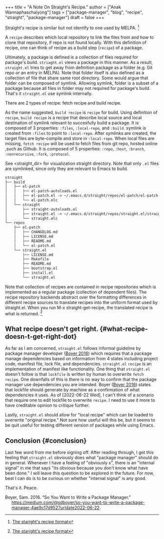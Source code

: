 +++
title = "A Note On Straight's Recipe."
author = ["Anak Wannaphaschaiyong"]
tags = ["package-manager", "blog", "recipe", "straight", "package-manager"]
draft = false
+++

Straight's recipe is similar but not identify to one used by MELPA.&nbsp;[^fn:1]

A `recipe` describes which local repository to link the files from and how to clone that repository, if repo is not found locally. With this definition of recipe, one can think of recipe as a build step (`recipe`) of a package.

Ultimately, a package is defined is a collection of files required for package's build. `striaght.el` views a package in this manner. As a result, `straight.el` tries to get away from definition package as a folder (e.g. Git repo or an entry in MELPA). Note that folder itself is also defined as a collection of file that share same root directory. Some would argue that folder can be composed of symlink. Allowing symlink, folder is a subset of a package because all files in folder may not required for package's build. That's it `straight.el` use symlink internally.

There are 2 types of recipe: fetch recipe and build recipe.

As the name suggested, `build recipe` is `recipe` for build. Using definition of `recipe`, `build recipe` is a recipe that describe local source and local destination of symlink relevant to succesfully build a package. It is composed of 3 properties: `:files`, `:local-repo`, and `:build`. symlink is created from `:files` to point to `:local-repo`. After symlinks are created, the target files are byte-compile and store in `:local-repo`. When local files are missing, `fetch recipe` will be used to fetch files from git repo, hosted online ,such as Github. It is composed of 5 properties: `:repo`, `:host`, `:branch`, `:nonrecursive`, `:fork`, `:protocol`.

See <straight_dir> for visualization straight directory. Note that only `.el` files are symlinked, since only they are relevant to Emacs to build.

<a id="code-snippet--straight-dir"></a>
```md
straight
├── build
│   ├── el-patch
│   │   ├── el-patch-autoloads.el
│   │   ├── el-patch.el -> ~/.emacs.d/straight/repos/el-patch/el-patch.el
│   │   └── el-patch.elc
│   └── straight
│       ├── straight-autoloads.el
│       ├── straight.el -> ~/.emacs.d/straight/repos/straight.el/straight.el
│       └── straight.elc
└── repos
    ├── el-patch
    │   ├── CHANGELOG.md
    │   ├── LICENSE.md
    │   ├── README.md
    │   └── el-patch.el
    └── straight.el
        ├── LICENSE.md
        ├── Makefile
        ├── README.md
        ├── bootstrap.el
        ├── install.el
        └── straight.el
```

Note that collection of recipes are contained in recipe repositories which is implemented as a regular package (collection of dependent files). The recipe repository backends abstract over the formatting differences in different recipe sources to translate recipes into the uniform format used by straight.el. When you run M-x straight-get-recipe, the translated recipe is what is returned.&nbsp;[^fn:1]


## What recipe doesn't get right. {#what-recipe-doesn-t-get-right-dot}

As far as I am concerned, `straight.el` follows informal guideline by package manager developer (<a href="#citeproc_bib_item_1">Boyer 2016</a>) which requires that a package manage dependencies based on information from 4 states including project code, manifest file, lock file, and dependencies. `straight.el` `recipe` is an implementation of manifest like functionality. One thing that `straight.el` doesn't follow is that `lockfile` is written by human to overwrite `fetch recipe`. One downfalls of this is there is no way to confirm that the package manager use dependencies you are intended. Boyer (<a href="#citeproc_bib_item_1">Boyer 2016</a>) states that lockfile should generate by machine as a confirmation of what dependencies it uses. As of <span class="timestamp-wrapper"><span class="timestamp">[2022-06-22 Wed]</span></span>, I can't think of a scenario that require one to edit lockfile to overwrite `recipe`. I need to use it more to have creditable opinion to critique further.

Lastly, `straight.el` should allow for "local recipe" which can be loaded to overwrite "original recipe." Not sure how useful will this be, but it seems to be quit useful for testing different version of packages while using Emacs.


## Conclusion {#conclusion}

Last few word from me before signing off. After reading through, I get this feeling that `straight.el` obviously does what "package manager" should do in general. Whenever I have a feeling of "obviously x", there is an "internal signal" in me that says "its obvious because you don't know what have been done." I will leave this question to be explored in the future. For now, best I can do is to be curious on whether "internal signal" is any good.

That's it.
Peace.

<style>.csl-entry{text-indent: -1.5em; margin-left: 1.5em;}</style><div class="csl-bib-body">
  <div class="csl-entry"><a id="citeproc_bib_item_1"></a>Boyer, Sam. 2016. “So You Want to Write a Package Manager.” <a href="https://medium.com/@sdboyer/so-you-want-to-write-a-package-manager-4ae9c17d9527urldate2022-06-22">https://medium.com/@sdboyer/so-you-want-to-write-a-package-manager-4ae9c17d9527urldate2022-06-22</a>.</div>
</div>

[^fn:1]: [The staright's recipe format](https://github.com/radian-software/straight.el#the-recipe-format)
